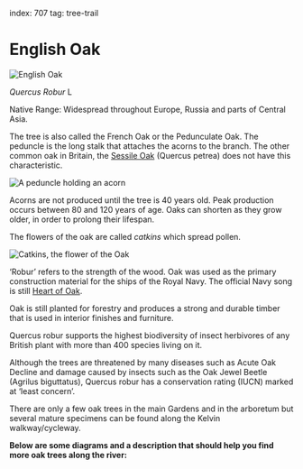 index: 707
tag: tree-trail

# English Oak

![English Oak](english-oak.jpg)

<p class="species-info"><em>Quercus Robur</em>  L</p>

Native Range: Widespread throughout Europe, Russia and parts of Central Asia.

The tree is also called the French Oak or the Pedunculate Oak. The peduncle is
the long stalk that attaches the acorns to the branch. The other common oak in Britain,
the [Sessile Oak](/wiki/Quercus_petraea) (Quercus petrea) does not have this characteristic.

![A peduncle holding an acorn](peduncle.jpg)

Acorns are not produced until the tree is 40 years old.
Peak production occurs between 80 and 120 years of age.
Oaks can shorten as they grow older, in order to prolong their lifespan.

The flowers of the oak are called _catkins_ which spread pollen.

![Catkins, the flower of the Oak](catkins.jpg)


‘Robur’ refers to the strength of the wood. Oak was used
as the primary construction material for the ships of the Royal Navy.
The official Navy song is still [Heart of Oak](/wiki/Heart_of_Oak).

Oak is still planted for forestry and produces a strong and durable timber that is used
in interior finishes and furniture.

Quercus robur supports the highest biodiversity of insect herbivores of any British plant
with more than 400 species living on it.

Although the trees are threatened by many diseases such as Acute Oak Decline and damage
 caused by insects such as the Oak Jewel Beetle (Agrilus biguttatus), Quercus robur
 has a conservation rating (IUCN) marked at ‘least concern’.

There are only a few oak trees in the main Gardens and in the arboretum but several mature specimens
can be found along the Kelvin walkway/cycleway.

__Below are some diagrams and a description that
should help you find more oak trees along the river:__